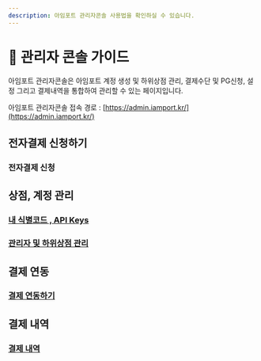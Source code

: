 ```yaml
---
description: 아임포트 관리자콘솔 사용법을 확인하실 수 있습니다.
---
```


# 🎡 관리자 콘솔 가이드

아임포트 관리자콘솔은 아임포트 계정 생성 및 하위상점 관리, 결제수단 및 PG신청, 설정 그리고 결제내역을 통합하여 관리할 수 있는 페이지입니다.

아임포트 관리자콘솔 접속 경로 : [https://admin.iamport.kr/](https://admin.iamport.kr/)



## 전자결제 신청하기

### 전자결제 신청 <a href="#https-app.gitbook.com-o-nad6nqi7lne1tgdy19od-s-wwx2hlvrzlzrxeh1aacf-changes-lfaibcsawqojm8cjjpb8-und" id="https-app.gitbook.com-o-nad6nqi7lne1tgdy19od-s-wwx2hlvrzlzrxeh1aacf-changes-lfaibcsawqojm8cjjpb8-und"></a>

## 상점, 계정 관리

### [내 식별코드 , API Keys](api-keys.md) <a href="#https-app.gitbook.com-o-nad6nqi7lne1tgdy19od-s-wwx2hlvrzlzrxeh1aacf-changes-lfaibcsawqojm8cjjpb8-und" id="https-app.gitbook.com-o-nad6nqi7lne1tgdy19od-s-wwx2hlvrzlzrxeh1aacf-changes-lfaibcsawqojm8cjjpb8-und"></a>

### [관리자 및 하위상점 관리](account.md)



## 결제 연동&#x20;

### [결제 연동하기](connect.md)

## 결제 내역

### [결제 내역](list.md)
